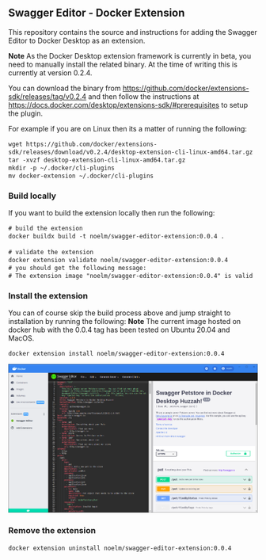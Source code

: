 ## Swagger Editor - Docker Extension

This repository contains the source and instructions for adding the Swagger Editor to Docker Desktop as an extension.

**Note** As the Docker Desktop extension framework is currently in beta, you need to manually install the related binary. At the time of writing this is currently at version 0.2.4.

You can download the binary from https://github.com/docker/extensions-sdk/releases/tag/v0.2.4 and then follow the instructions at https://docs.docker.com/desktop/extensions-sdk/#prerequisites to setup the plugin.

For example if you are on Linux then its a matter of running the following:
```
wget https://github.com/docker/extensions-sdk/releases/download/v0.2.4/desktop-extension-cli-linux-amd64.tar.gz
tar -xvzf desktop-extension-cli-linux-amd64.tar.gz
mkdir -p ~/.docker/cli-plugins
mv docker-extension ~/.docker/cli-plugins
```

### Build locally

If you want to build the extension locally then run the following:
```
# build the extension
docker buildx build -t noelm/swagger-editor-extension:0.0.4 .

# validate the extension
docker extension validate noelm/swagger-editor-extension:0.0.4
# you should get the following message:
# The extension image "noelm/swagger-editor-extension:0.0.4" is valid
```

### Install the extension

You can of course skip the build process above and jump straight to installation by running the following:
**Note** The current image hosted on docker hub with the 0.0.4 tag has been tested on Ubuntu 20.04 and MacOS. 
```
docker extension install noelm/swagger-editor-extension:0.0.4
```

![Swagger Editor Docker Ext](Swagger-Editor-Docker-Ext.png?raw=true "Swagger Editor Docker Extension")


### Remove the extension
```
docker extension uninstall noelm/swagger-editor-extension:0.0.4
```
